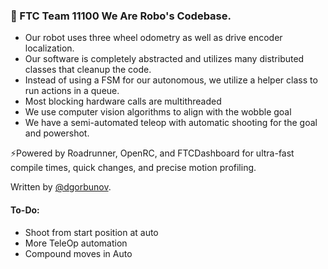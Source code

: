 ### 🤖  FTC Team 11100 We Are Robo's Codebase.

 - Our robot uses three wheel odometry as well as drive encoder localization.
 - Our software is completely abstracted and utilizes many distributed classes that cleanup the code.
 - Instead of using a FSM for our autonomous, we utilize a helper class to run actions in a queue.
 - Most blocking hardware calls are multithreaded
 - We use computer vision algorithms to align with the wobble goal
 - We have a semi-automated teleop with automatic shooting for the goal and powershot.


⚡️Powered by Roadrunner, OpenRC, and FTCDashboard for ultra-fast compile times, quick changes, and precise motion profiling.

Written by [@dgorbunov](https://github.com/dgorbunov).

#### To-Do:
- Shoot from start position at auto
- More TeleOp automation
- Compound moves in Auto
